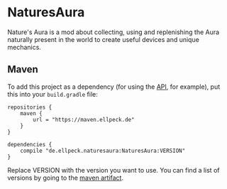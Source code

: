 # NaturesAura
Nature's Aura is a mod about collecting, using and replenishing the Aura naturally present in the world to create useful devices and unique mechanics.

## Maven
To add this project as a dependency (for using the [API](https://github.com/Ellpeck/NaturesAura/tree/main/src/main/java/de/ellpeck/naturesaura/api), for example), put this into your `build.gradle` file:
```
repositories {
    maven {
        url = "https://maven.ellpeck.de"
    }
}

dependencies {
    compile "de.ellpeck.naturesaura:NaturesAura:VERSION"
}
```
Replace VERSION with the version you want to use. You can find a list of versions by going to the [maven artifact](https://maven.ellpeck.de/de/ellpeck/naturesaura/NaturesAura/).